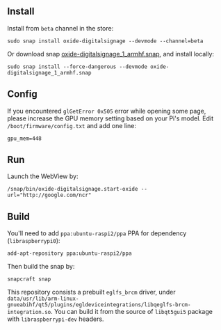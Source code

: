 ## Install 

Install from `beta` channel in the store: 

    sudo snap install oxide-digitalsignage --devmode --channel=beta

Or download snap [oxide-digitalsignage_1_armhf.snap](https://github.com/penk/oxide-eglfs-snap/releases/download/beta/oxide-digitalsignage_1_armhf.snap), and install locally:

    sudo snap install --force-dangerous --devmode oxide-digitalsignage_1_armhf.snap 

## Config 

If you encountered `glGetError 0x505` error while opening some page, please increase the GPU memory setting based on your Pi's model. 
Edit `/boot/firmware/config.txt` and add one line: 

    gpu_mem=448 

## Run

Launch the WebView by:

    /snap/bin/oxide-digitalsignage.start-oxide --url="http://google.com/ncr"

## Build 

You'll need to add `ppa:ubuntu-raspi2/ppa` PPA for dependency (`libraspberrypi0`): 

    add-apt-repository ppa:ubuntu-raspi2/ppa

Then build the snap by: 

    snapcraft snap 

This repository consists a prebuilt `eglfs_brcm` driver, under `data/usr/lib/arm-linux-gnueabihf/qt5/plugins/egldeviceintegrations/libqeglfs-brcm-integration.so`. 
You can build it from the source of `libqt5gui5` package with `libraspberrypi-dev` headers. 
